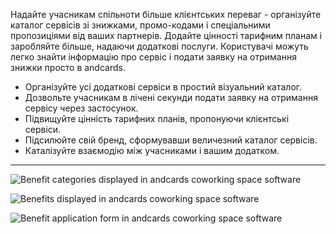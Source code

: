 Надайте учасникам спільноти більше клієнтських переваг - організуйте каталог сервісів зі знижками, промо-кодами і спеціальними пропозиціями від ваших партнерів. Додайте цінності тарифним планам і заробляйте більше, надаючи додаткові послуги. Користувачі можуть легко знайти інформацію про сервіс і подати заявку на отримання знижки просто в andcards.

- Організуйте усі додаткові сервіси в простий візуальний каталог.
- Дозвольте учасникам в лічені секунди подати заявку на отримання сервісу через застосунок.
- Підвищуйте цінність тарифних планів, пропонуючи клієнтські сервіси.
- Підсилюйте свій бренд, сформувавши величезний каталог сервісів.
- Каталізуйте взаємодію між учасниками і вашим додатком.

---

![Benefit categories displayed in andcards coworking space software](https://d7ccq1i35b0cj.cloudfront.net/andcards-benefits-main-light-en-1920-1200.png)

![Benefits displayed in andcards coworking space software](https://d7ccq1i35b0cj.cloudfront.net/andcards-benefits-list-light-en-1920-1200.png)

![Benefit application form in andcards coworking space software](https://d7ccq1i35b0cj.cloudfront.net/andcards-benefits-apply-light-en-1920-1200.png)

